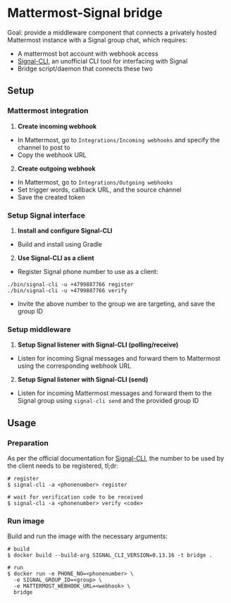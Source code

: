 # Mattermost-Signal bridge

Goal: provide a middleware component that connects a privately hosted Mattermost instance with a Signal group chat, which requires:

* A mattermost bot account with webhook access
* [Signal-CLI](https://github.com/AsamK/signal-cli), an unofficial CLI tool for interfacing with Signal
* Bridge script/daemon that connects these two

## Setup

### Mattermost integration

1. **Create incoming webhook**

* In Mattermost, go to `Integrations/Incoming webhooks` and specify the channel to post to
* Copy the webhook URL

2. **Create outgoing webhook**

* In Mattermost, go to `Integrations/Outgoing webhooks`
* Set trigger words, callback URL, and the source channel
* Save the created token

### Setup Signal interface

1. **Install and configure Signal-CLI**

* Build and install using Gradle

2. **Use Signal-CLI as a client**

* Register Signal phone number to use as a client:

```shell
./bin/signal-cli -u +4799887766 register
./bin/signal-cli -u +4799887766 verify
```

* Invite the above number to the group we are targeting, and save the group ID

### Setup middleware

1. **Setup Signal listener with Signal-CLI (polling/receive)**

* Listen for incoming Signal messages and forward them to Mattermost using the corresponding webhook URL

2. **Setup Signal listener with Signal-CLI (send)**

* Listen for incoming Mattermost messages and forward them to the Signal group
using `signal-cli send` and the provided group ID

## Usage

### Preparation

As per the official documentation for [Signal-CLI](https://github.com/AsamK/signal-cli?tab=readme-ov-file#usage), the number to be used by the client needs to be registered, tl;dr:

```shell
# register
$ signal-cli -a <phonenumber> register

# wait for verification code to be received
$ signal-cli -a <phonenumber> verify <code>
```

### Run image

Build and run the image with the necessary arguments:

```shell
# build
$ docker build --build-arg SIGNAL_CLI_VERSION=0.13.16 -t bridge .

# run
$ docker run -e PHONE_NO=<phonenumber> \
  -e SIGNAL_GROUP_ID=<group> \
  -e MATTERMOST_WEBHOOK_URL=<webhook> \
  bridge
```
